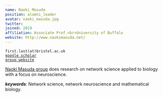 ```yaml
---
name: Naoki Masuda
position: alumni_leader
avatar: naoki_masuda.jpg
twitter: 
joined: 2019
affiliation: Associate Prof.<br>University of Buffalo
website: http://www.naokimasuda.net/
---
```



<!--- _Senior Lecturer in Engineering Mathematics, Dept of Enginering Mathematics, SCEEM, Faculty of Engineering, University of Bristol_<br>-->

<i class="fa fa-envelope-o"></i> `first.last(at)bristol.ac.uk`<br>
<i class="fa fa-book"></i> <a href="https://scholar.google.co.uk/citations?user=fZDoOnMAAAAJ&hl=en&oi=ao">`google scholar`</a><br>
<i class="fa fa-link"></i> <a href="{{page.website}}">`group website`</a>

<!--**Office**<br>
Merchant Venturers Building<br>
Woodland Road<br>
Bristol, BS8 1UB, England, United Kingdom<br>-->

[Naoki Masuda group](http://www.naokimasuda.net/) does research on network science applied to biology with a focus on neuroscience.

***keywords***: Network science, network neuroscience and mathematical biology.